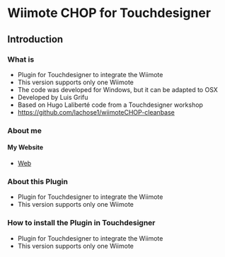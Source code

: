 # Wiimote CHOP for Touchdesigner
## Introduction
### What is
* Plugin for Touchdesigner to integrate the Wiimote
* This version supports only one Wiimote
* The code was developed for Windows, but it can be adapted to OSX
* Developed by Luis Grifu
* Based on Hugo Laliberté code from a Touchdesigner workshop
* https://github.com/lachose1/wiimoteCHOP-cleanbase

### About me
#### My Website
* [Web](https://virtualmarionette.grifu.com/)



### About this Plugin
* Plugin for Touchdesigner to integrate the Wiimote
* This version supports only one Wiimote

### How to install the Plugin in Touchdesigner
* Plugin for Touchdesigner to integrate the Wiimote
* This version supports only one Wiimote

